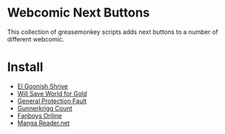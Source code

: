 # Webcomic Next Buttons

This collection of greasemonkey scripts adds next buttons to a number of
different webcomic.

# Install
* [El Goonish Shrive](egsnext.user.js)
* [Will Save World for Gold](wswfgnext.user.js)
* [General Protection Fault](gpfnext.user.js)
* [Gunnerkrigg Count](gknext.user.js)
* [Fanboys Online](fbonext.user.js)
* [Manga Reader.net](mrnnext.user.js)
